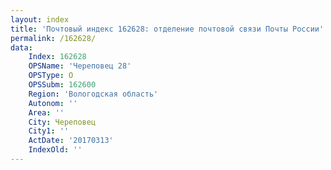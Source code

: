 ```yaml
---
layout: index
title: 'Почтовый индекс 162628: отделение почтовой связи Почты России'
permalink: /162628/
data:
    Index: 162628
    OPSName: 'Череповец 28'
    OPSType: О
    OPSSubm: 162600
    Region: 'Вологодская область'
    Autonom: ''
    Area: ''
    City: Череповец
    City1: ''
    ActDate: '20170313'
    IndexOld: ''
---
```

